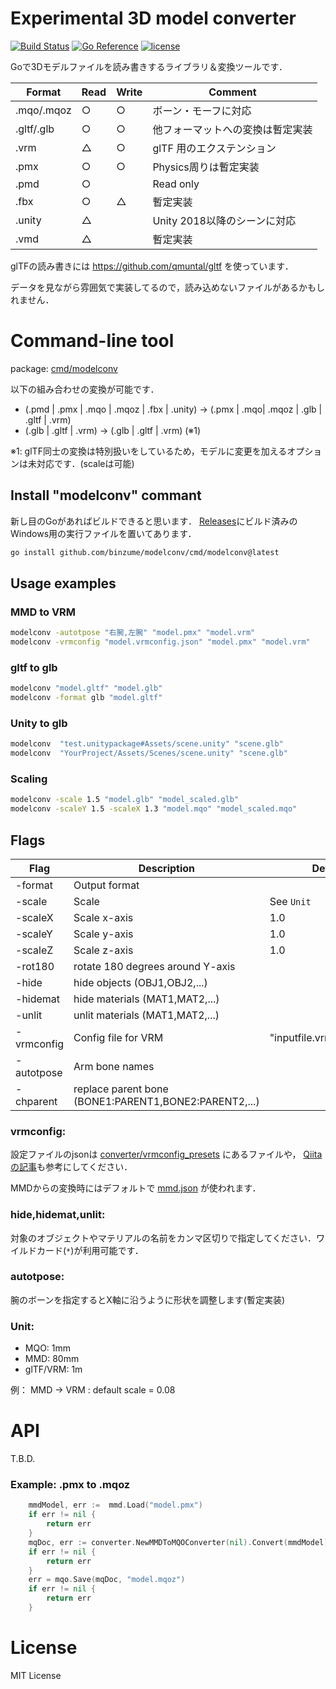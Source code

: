# Experimental 3D model converter

[![Build Status](https://app.travis-ci.com/binzume/modelconv.svg?branch=master)](https://app.travis-ci.com/binzume/modelconv)
[![Go Reference](https://pkg.go.dev/badge/github.com/binzume/modelconv.svg)](https://pkg.go.dev/github.com/binzume/modelconv)
[![license](https://img.shields.io/badge/license-MIT-4183c4.svg)](https://github.com/binzume/modelconv/blob/master/LICENSE)


Goで3Dモデルファイルを読み書きするライブラリ＆変換ツールです．

| Format     | Read | Write | Comment                          |
| ---------- | ---- | ----- | -------------------------------- |
| .mqo/.mqoz |  ○  |  ○   | ボーン・モーフに対応             |
| .gltf/.glb |  ○  |  ○   | 他フォーマットへの変換は暫定実装 |
| .vrm       |  △  |  ○   | glTF 用のエクステンション        |
| .pmx       |  ○  |  ○   | Physics周りは暫定実装            |
| .pmd       |  ○  |       | Read only                        |
| .fbx       |  ○  |  △   | 暫定実装                         |
| .unity     |  △  |       | Unity 2018以降のシーンに対応     |
| .vmd       |  △  |       | 暫定実装                         |

glTFの読み書きには https://github.com/qmuntal/gltf を使っています．

データを見ながら雰囲気で実装してるので，読み込めないファイルがあるかもしれません．

# Command-line tool

package: [cmd/modelconv](cmd/modelconv)

以下の組み合わせの変換が可能です．

- (.pmd | .pmx | .mqo | .mqoz | .fbx | .unity) → (.pmx | .mqo| .mqoz | .glb | .gltf | .vrm)
- (.glb | .gltf | .vrm) → (.glb | .gltf | .vrm) (※1)

※1: glTF同士の変換は特別扱いをしているため，モデルに変更を加えるオプションは未対応です．(scaleは可能)

## Install "modelconv" commant

新し目のGoがあればビルドできると思います．
[Releases](https://github.com/binzume/modelconv/releases/latest)にビルド済みのWindows用の実行ファイルを置いてあります．

```bash
go install github.com/binzume/modelconv/cmd/modelconv@latest
```

## Usage examples

### MMD to VRM

```bash
modelconv -autotpose "右腕,左腕" "model.pmx" "model.vrm"
modelconv -vrmconfig "model.vrmconfig.json" "model.pmx" "model.vrm"
```

### gltf to glb

```bash
modelconv "model.gltf" "model.glb"
modelconv -format glb "model.gltf"
```

### Unity to glb

```bash
modelconv  "test.unitypackage#Assets/scene.unity" "scene.glb"
modelconv  "YourProject/Assets/Scenes/scene.unity" "scene.glb"
```


### Scaling

```bash
modelconv -scale 1.5 "model.glb" "model_scaled.glb"
modelconv -scaleY 1.5 -scaleX 1.3 "model.mqo" "model_scaled.mqo"
```

## Flags

| Flag       | Description    | Default    |
| ---------- | -------------- | ---------- |
| -format    | Output format  |            |
| -scale     | Scale          | See `Unit` |
| -scaleX    | Scale x-axis   | 1.0        |
| -scaleY    | Scale y-axis   | 1.0        |
| -scaleZ    | Scale z-axis   | 1.0        |
| -rot180    | rotate 180 degrees around Y-axis |  |
| -hide      | hide objects (OBJ1,OBJ2,...) |  |
| -hidemat   | hide materials (MAT1,MAT2,...)  |  |
| -unlit     | unlit materials (MAT1,MAT2,...)  |  |
| -vrmconfig | Config file for VRM | "inputfile.vrmconfig.json" |
| -autotpose | Arm bone names |            |
| -chparent  | replace parent bone (BONE1:PARENT1,BONE2:PARENT2,...) |  |

### vrmconfig:

設定ファイルのjsonは [converter/vrmconfig_presets](converter/vrmconfig_presets) にあるファイルや，
[Qiitaの記事](https://qiita.com/binzume/items/d29cd21b9860809f72cf)も参考にしてください．

MMDからの変換時にはデフォルトで [mmd.json](converter/vrmconfig_presets/mmd.json) が使われます．

### hide,hidemat,unlit:

対象のオブジェクトやマテリアルの名前をカンマ区切りで指定してください．ワイルドカード(`*`)が利用可能です．

### autotpose:

腕のボーンを指定するとX軸に沿うように形状を調整します(暫定実装)

### Unit:

- MQO: 1mm
- MMD: 80mm
- glTF/VRM: 1m

例： MMD → VRM : default scale = 0.08

# API

T.B.D.

### Example: .pmx to .mqoz

```go 
	mmdModel, err :=  mmd.Load("model.pmx")
	if err != nil {
		return err
	}
	mqDoc, err := converter.NewMMDToMQOConverter(nil).Convert(mmdModel)
	if err != nil {
		return err
	}
	err = mqo.Save(mqDoc, "model.mqoz")
	if err != nil {
		return err
	}
```

# License

MIT License
